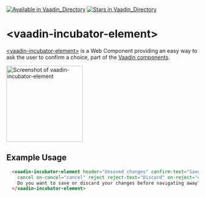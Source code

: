 [![Available in Vaadin_Directory](https://img.shields.io/vaadin-directory/v/vaadinvaadin-incubator-element.svg)](https://vaadin.com/directory/component/vaadinvaadin-incubator-element)
[![Stars in Vaadin_Directory](https://img.shields.io/vaadin-directory/stars/vaadinvaadin-incubator-element.svg)](https://vaadin.com/directory/component/vaadinvaadin-incubator-element)

# &lt;vaadin-incubator-element&gt;

[&lt;vaadin-incubator-element&gt;](https://vaadin.com/directory/component/vaadinincubator-element) is a Web Component providing an easy way to ask the user to confirm a choice, part of the [Vaadin components](https://vaadin.com/components).

[<img src="https://raw.githubusercontent.com/vaadin/vaadin-incubator-element/master/screenshot.png" width="200" alt="Screenshot of vaadin-incubator-element">](https://vaadin.com/directory/component/vaadinincubator-element)

## Example Usage

```html
  <vaadin-incubator-element header="Unsaved changes" confirm-text="Save" on-confirm="save"
    cancel on-cancel="cancel" reject reject-text="Discard" on-reject="discard">
    Do you want to save or discard your changes before navigating away?
  </vaadin-incubator-element>
```
